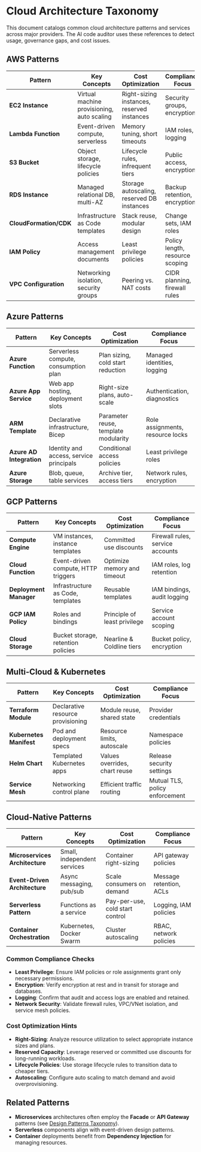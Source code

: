 # Cloud Architecture Taxonomy

This document catalogs common cloud architecture patterns and services across major providers. The AI code auditor uses these references to detect usage, governance gaps, and cost issues.

## AWS Patterns

| Pattern | Key Concepts | Cost Optimization | Compliance Focus |
|---------|--------------|-------------------|-----------------|
| **EC2 Instance** | Virtual machine provisioning, auto scaling | Right-sizing instances, reserved instances | Security groups, encryption |
| **Lambda Function** | Event-driven compute, serverless | Memory tuning, short timeouts | IAM roles, logging |
| **S3 Bucket** | Object storage, lifecycle policies | Lifecycle rules, infrequent tiers | Public access, encryption |
| **RDS Instance** | Managed relational DB, multi-AZ | Storage autoscaling, reserved DB instances | Backup retention, encryption |
| **CloudFormation/CDK** | Infrastructure as Code templates | Stack reuse, modular design | Change sets, IAM roles |
| **IAM Policy** | Access management documents | Least privilege policies | Policy length, resource scoping |
| **VPC Configuration** | Networking isolation, security groups | Peering vs. NAT costs | CIDR planning, firewall rules |

## Azure Patterns

| Pattern | Key Concepts | Cost Optimization | Compliance Focus |
|---------|--------------|-------------------|-----------------|
| **Azure Function** | Serverless compute, consumption plan | Plan sizing, cold start reduction | Managed identities, logging |
| **Azure App Service** | Web app hosting, deployment slots | Right-size plans, auto-scale | Authentication, diagnostics |
| **ARM Template** | Declarative infrastructure, Bicep | Parameter reuse, template modularity | Role assignments, resource locks |
| **Azure AD Integration** | Identity and access, service principals | Conditional access policies | Least privilege roles |
| **Azure Storage** | Blob, queue, table services | Archive tier, access tiers | Network rules, encryption |

## GCP Patterns

| Pattern | Key Concepts | Cost Optimization | Compliance Focus |
|---------|--------------|-------------------|-----------------|
| **Compute Engine** | VM instances, instance templates | Committed use discounts | Firewall rules, service accounts |
| **Cloud Function** | Event-driven compute, HTTP triggers | Optimize memory and timeout | IAM roles, log retention |
| **Deployment Manager** | Infrastructure as Code, templates | Reusable templates | IAM bindings, audit logging |
| **GCP IAM Policy** | Roles and bindings | Principle of least privilege | Service account scoping |
| **Cloud Storage** | Bucket storage, retention policies | Nearline & Coldline tiers | Bucket policy, encryption |

## Multi-Cloud & Kubernetes

| Pattern | Key Concepts | Cost Optimization | Compliance Focus |
|---------|--------------|-------------------|-----------------|
| **Terraform Module** | Declarative resource provisioning | Module reuse, shared state | Provider credentials |
| **Kubernetes Manifest** | Pod and deployment specs | Resource limits, autoscale | Namespace policies |
| **Helm Chart** | Templated Kubernetes apps | Values overrides, chart reuse | Release security settings |
| **Service Mesh** | Networking control plane | Efficient traffic routing | Mutual TLS, policy enforcement |

## Cloud-Native Patterns

| Pattern | Key Concepts | Cost Optimization | Compliance Focus |
|---------|--------------|-------------------|-----------------|
| **Microservices Architecture** | Small, independent services | Container right-sizing | API gateway policies |
| **Event-Driven Architecture** | Async messaging, pub/sub | Scale consumers on demand | Message retention, ACLs |
| **Serverless Pattern** | Functions as a service | Pay-per-use, cold start control | Logging, IAM policies |
| **Container Orchestration** | Kubernetes, Docker Swarm | Cluster autoscaling | RBAC, network policies |

### Common Compliance Checks

- **Least Privilege**: Ensure IAM policies or role assignments grant only necessary permissions.
- **Encryption**: Verify encryption at rest and in transit for storage and databases.
- **Logging**: Confirm that audit and access logs are enabled and retained.
- **Network Security**: Validate firewall rules, VPC/VNet isolation, and service mesh policies.

### Cost Optimization Hints

- **Right-Sizing**: Analyze resource utilization to select appropriate instance sizes and plans.
- **Reserved Capacity**: Leverage reserved or committed use discounts for long-running workloads.
- **Lifecycle Policies**: Use storage lifecycle rules to transition data to cheaper tiers.
- **Autoscaling**: Configure auto scaling to match demand and avoid overprovisioning.

## Related Patterns

- **Microservices** architectures often employ the **Facade** or **API Gateway** patterns (see [Design Patterns Taxonomy](Design-Patterns-Taxonomy.md)).
- **Serverless** components align with event-driven design patterns.
- **Container** deployments benefit from **Dependency Injection** for managing resources.
